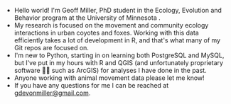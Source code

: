 - Hello world! I'm Geoff Miller, PhD student in the Ecology, Evolution and Behavior program at the University of Minnesota .
- My research is focused on the movement and community ecology interactions in urban coyotes and foxes. Working with this data efficiently takes a lot of development in R, and that's what many of my Git repos are focused on.
- I'm new to Python, starting in on learning both PostgreSQL and MySQL, but I've put in my hours with R and QGIS (and unfortunately proprietary software 🏴‍☠️ such as ArcGIS) for analyses I have done in the past.
- Anyone working with animal movement data please let me know!
- If you have any questions for me I can be reached at gdevonmiller@gmail.com.

<!---
geodevm/geodevm is a ✨ special ✨ repository because its `README.md` (this file) appears on your GitHub profile.
You can click the Preview link to take a look at your changes.
--->
